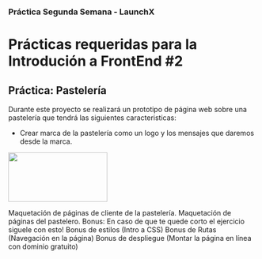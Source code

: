 ### Práctica Segunda Semana - LaunchX
# Prácticas requeridas para la Introdución a FrontEnd #2

## Práctica: Pastelería

Durante este proyecto se realizará un prototipo de página web sobre una pastelería que tendrá las siguientes caracteristicas: 

- Crear marca de la pastelería como un logo y los mensajes que daremos desde la marca.
<img src="https://user-images.githubusercontent.com/73414537/156957092-fd11ea29-25b7-4b51-829a-4efd7baf329b.png" width="200" height="100">

Maquetación de páginas de cliente de la pastelería.
Maquetación de páginas del pastelero.
Bonus: En caso de que te quede corto el ejercicio siguele con esto!
Bonus de estilos (Intro a CSS)
Bonus de Rutas (Navegación en la página)
Bonus de despliegue (Montar la página en línea con dominio gratuito)
